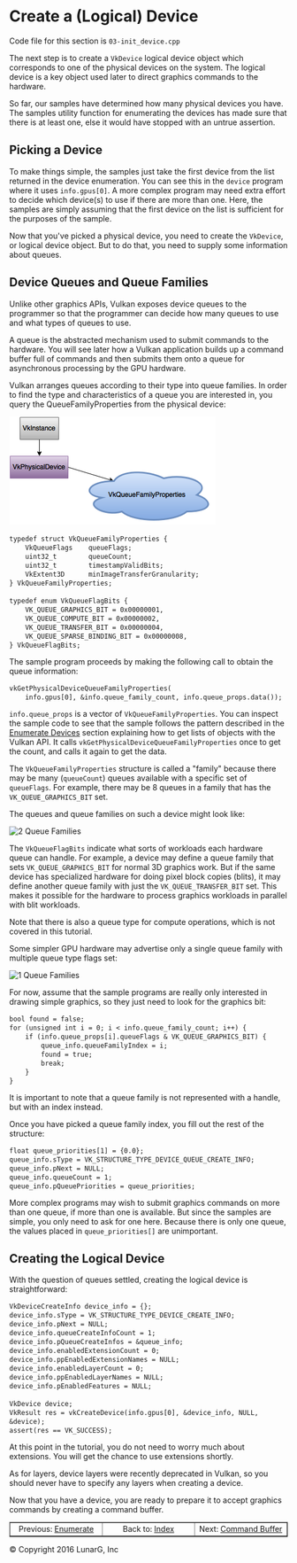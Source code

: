 # Create a (Logical) Device

<link href="../css/lg_stylesheet.css" rel="stylesheet"></link>

Code file for this section is `03-init_device.cpp`

The next step is to create a `VkDevice` logical device object
which corresponds to one of the physical devices on the system.
The logical device is a key object used later to direct graphics commands
to the hardware.

So far, our samples have determined how many physical devices you have.
The samples utility function for enumerating the devices
has made sure that there is at least one, else it would have
stopped with an untrue assertion.

## Picking a Device

To make things simple, the samples just take the first device from
the list returned in the device enumeration.  You can see this in the
`device` program where it uses `info.gpus[0]`.
A more complex program may need extra effort to decide which
device(s) to use if there are more than one.
Here, the samples are simply assuming that the first device on the list
is sufficient for the purposes of the sample.

Now that you've picked a physical device, you need to create the `VkDevice`,
or logical device object.
But to do that, you need to supply some information about queues.

## Device Queues and Queue Families

Unlike other graphics APIs, Vulkan exposes device queues to the programmer
so that the programmer can decide how many queues to use and what types
of queues to use.

A queue is the abstracted mechanism used to submit commands to the
hardware.  You will see later how a Vulkan application builds up
a command buffer full of commands and then submits them onto a
queue for asynchronous processing by the GPU hardware.

Vulkan arranges queues according to their type into queue families.
In order to find the type and characteristics of a queue you are
interested in, you query the QueueFamilyProperties from the
physical device:

![Queue Family Props](../images/PhysicalDeviceQueueFamilyProperties.png)

    typedef struct VkQueueFamilyProperties {
        VkQueueFlags    queueFlags;
        uint32_t        queueCount;
        uint32_t        timestampValidBits;
        VkExtent3D      minImageTransferGranularity;
    } VkQueueFamilyProperties;

    typedef enum VkQueueFlagBits {
        VK_QUEUE_GRAPHICS_BIT = 0x00000001,
        VK_QUEUE_COMPUTE_BIT = 0x00000002,
        VK_QUEUE_TRANSFER_BIT = 0x00000004,
        VK_QUEUE_SPARSE_BINDING_BIT = 0x00000008,
    } VkQueueFlagBits;

The sample program proceeds by making the following call to
obtain the queue information:

    vkGetPhysicalDeviceQueueFamilyProperties(
        info.gpus[0], &info.queue_family_count, info.queue_props.data());

`info.queue_props` is a vector of `VkQueueFamilyProperties`.
You can inspect the sample code to see that the sample
follows the pattern described in the [Enumerate Devices](02-enumerate_devices.html) section
explaining how to get lists of objects with the Vulkan API.
It calls `vkGetPhysicalDeviceQueueFamilyProperties` once to get the count, and
calls it again to get the data.

The `VkQueueFamilyProperties` structure is called a "family"
because there may be many (`queueCount`) queues
available with a specific set of `queueFlags`.  For example, there may be
8 queues in a family that has the `VK_QUEUE_GRAPHICS_BIT` set.

The queues and queue families on such a device might look like:

![2 Queue Families](../images/Device2QueueFamilies.png)

The `VkQueueFlagBits` indicate what sorts of workloads each hardware
queue can handle.
For example, a device may define a queue family that sets
`VK_QUEUE_GRAPHICS_BIT` for normal 3D graphics work.
But if the same device has specialized hardware for doing
pixel block copies (blits),
it may define another queue family with just the `VK_QUEUE_TRANSFER_BIT`
set.
This makes it possible for the hardware to process graphics
workloads in parallel with blit workloads.

Note that there is also a queue type for compute operations,
which is not covered in this tutorial.

Some simpler GPU hardware may advertise only a single queue family
with multiple queue type flags set:

![1 Queue Families](../images/Device1QueueFamilies.png)

For now, assume that the sample programs are really only interested in drawing
simple graphics, so they just need to look for the graphics bit:

    bool found = false;
    for (unsigned int i = 0; i < info.queue_family_count; i++) {
        if (info.queue_props[i].queueFlags & VK_QUEUE_GRAPHICS_BIT) {
            queue_info.queueFamilyIndex = i;
            found = true;
            break;
        }
    }

It is important to note that a queue family is not represented with
a handle, but with an index instead.

Once you have picked a queue family index, you fill out the rest of the structure:

    float queue_priorities[1] = {0.0};
    queue_info.sType = VK_STRUCTURE_TYPE_DEVICE_QUEUE_CREATE_INFO;
    queue_info.pNext = NULL;
    queue_info.queueCount = 1;
    queue_info.pQueuePriorities = queue_priorities;

More complex programs may wish to submit graphics commands on
more than one queue, if more than one is available.
But since the samples are simple, you only need to ask for one here.
Because there is only one queue, the values placed in `queue_priorities[]`
are unimportant.

## Creating the Logical Device

With the question of queues settled, creating the logical device
is straightforward:

    VkDeviceCreateInfo device_info = {};
    device_info.sType = VK_STRUCTURE_TYPE_DEVICE_CREATE_INFO;
    device_info.pNext = NULL;
    device_info.queueCreateInfoCount = 1;
    device_info.pQueueCreateInfos = &queue_info;
    device_info.enabledExtensionCount = 0;
    device_info.ppEnabledExtensionNames = NULL;
    device_info.enabledLayerCount = 0;
    device_info.ppEnabledLayerNames = NULL;
    device_info.pEnabledFeatures = NULL;

    VkDevice device;
    VkResult res = vkCreateDevice(info.gpus[0], &device_info, NULL, &device);
    assert(res == VK_SUCCESS);

At this point in the tutorial, you do not need to worry much about extensions.
You will get the chance to use extensions shortly.

As for layers, device layers were recently deprecated in Vulkan, so you should never
have to specify any layers when creating a device.

Now that you have a device, you are ready to prepare it to accept graphics commands
by creating a command buffer.

<table border="1" width="100%">
    <tr>
        <td align="center" width="33%">Previous: <a href="02-enumerate_devices.html" title="Prev">Enumerate</a></td>
        <td align="center" width="33%">Back to: <a href="index.html" title="Index">Index</a></td>
        <td align="center" width="33%">Next: <a href="04-init_command_buffer.html" title="Next">Command Buffer</a></td>
    </tr>
</table>
<footer>&copy; Copyright 2016 LunarG, Inc</footer>
